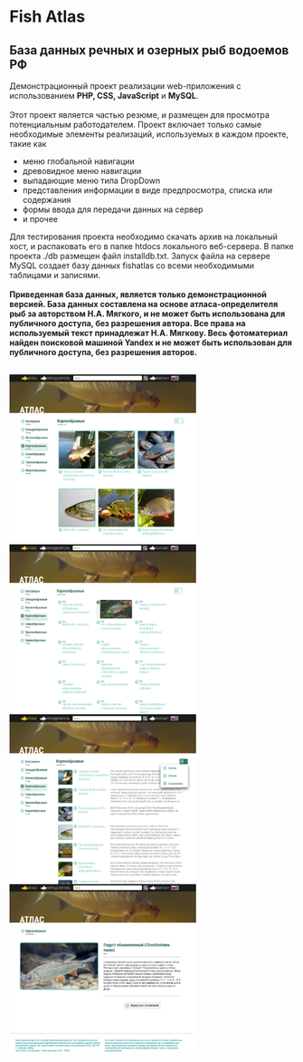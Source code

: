 # Fish Atlas #
## База данных речных и озерных рыб водоемов РФ ##
Демонстрационный проект реализации web-приложения с использованием <b>PHP, CSS, JavaScript</b> и <b>MySQL</b>.</br></br>
Этот проект является частью резюме, и размещен для просмотра потенциальным работодателем. 
Проект включает только самые необходимые элементы реализаций, используемых в каждом проекте, такие как

* меню глобальной навигации
* древовидное меню навигации
* выпадающие меню типа DropDown
* представления информации в виде предпросмотра, списка или содержания
* формы ввода для передачи данных на сервер
* и прочее

Для тестирования проекта необходимо скачать архив на локальный хост, и распаковать его в папке htdocs локального веб-сервера.
В папке проекта ./db размещен файл installdb.txt. Запуск файла на сервере MySQL создает базу данных fishatlas со всеми необходимыми таблицами и записями.</br></br>
<span style="color=red;"><b>Приведенная база данных, является только демонстрационной версией. База данных составлена на основе атласа-определителя рыб за авторством Н.А. Мягкого, и не может быть использована для публичного доступа, без разрешения автора. Все права на используемый текст принадлежат Н.А. Мягкову. Весь фотоматериал найден поисковой машиной Yandex и не может быть использован для публичного доступа, без разрешения авторов.</b></span></br></br>

<div style="display=flex;">
<img src="./img/screens/view-1.jpg" align="center" height="300" width="330" >
<img src="./img/screens/view-2.jpg" align="center" height="300" width="330" >
<img src="./img/screens/view-3.jpg" align="center" height="300" width="330" >
</div>
<img src="./img/screens/article.jpg" align="center" height="300" width="330" >

